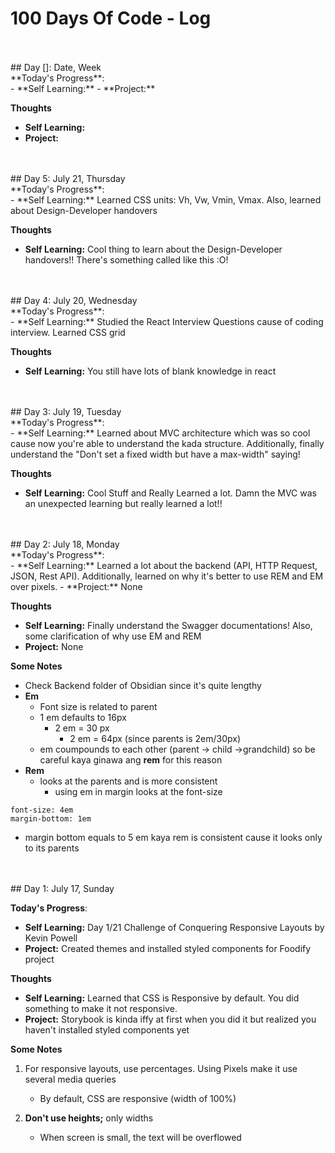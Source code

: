 # 100 Days Of Code - Log

<br/>
<br/>
## Day []: Date, Week <br/>
**Today's Progress**: <br/>
- **Self Learning:** 
- **Project:** 

**Thoughts** <br/>
- **Self Learning:**
- **Project:** 

<br/>
<br/>
## Day 5: July 21, Thursday <br/>
**Today's Progress**: <br/>
- **Self Learning:** Learned CSS units: Vh, Vw, Vmin, Vmax. Also, learned about Design-Developer handovers 

**Thoughts** <br/>
- **Self Learning:** Cool thing to learn about the Design-Developer handovers!! There's something called like this :O!

<br/>
<br/>
## Day 4: July 20, Wednesday <br/>
**Today's Progress**: <br/>
- **Self Learning:** Studied the React Interview Questions cause of coding interview. Learned CSS grid

**Thoughts** <br/>
- **Self Learning:** You still have lots of blank knowledge in react



<br/>
<br/>
## Day 3: July 19, Tuesday <br/>
**Today's Progress**: <br/>
- **Self Learning:** Learned about MVC architecture which was so cool cause now you're able to understand the kada structure. Additionally, finally understand the "Don't set a fixed width but have a max-width" saying! 

**Thoughts** <br/>
- **Self Learning:** Cool Stuff and Really Learned a lot. Damn the MVC was an unexpected learning but really learned a lot!!


<br/>
<br/>
## Day 2: July 18, Monday <br/>
**Today's Progress**: <br/>
- **Self Learning:** Learned a lot about the backend (API, HTTP Request, JSON, Rest API). Additionally, learned on why it's better to use REM and EM over pixels.
- **Project:** None

**Thoughts** <br/>
- **Self Learning:** Finally understand the Swagger documentations! Also, some clarification of why use EM and REM
- **Project:** None

**Some Notes**
- Check Backend folder of Obsidian since it's quite lengthy
- **Em**
	- Font size is related to parent
	- 1 em defaults to 16px
		- 2 em = 30 px
			- 2 em = 64px (since parents is 2em/30px)
	- em coumpounds to each other (parent -> child ->grandchild) so be careful kaya ginawa ang **rem** for this reason
- **Rem**
	- looks at the parents and is more consistent
		- using em in margin looks at the font-size 
```
font-size: 4em
margin-bottom: 1em
```
- margin bottom equals to 5 em kaya rem is consistent cause it looks only to its parents


<br/>
<br/>
## Day 1: July 17, Sunday <br/>

**Today's Progress**: <br/>
- **Self Learning:** Day 1/21 Challenge of Conquering Responsive Layouts by Kevin Powell 
- **Project:** Created themes and installed styled components for Foodify project

**Thoughts** <br/>
- **Self Learning:** Learned that CSS is Responsive by default. You did something to make it not responsive.
- **Project:** Storybook is kinda iffy at first when you did it but realized you haven't installed styled components yet

**Some Notes**
1. For responsive layouts, use percentages. Using Pixels make it use several media queries
	- By default, CSS are responsive (width of 100%)

2. **Don't use heights;** only widths
	- When screen is small, the text will be overflowed
